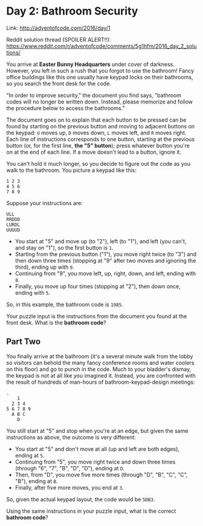 # Day 2: Bathroom Security
Link: http://adventofcode.com/2016/day/1

Reddit solution thread (SPOILER ALERT!!):
https://www.reddit.com/r/adventofcode/comments/5g1hfm/2016_day_2_solutions/

You arrive at **Easter Bunny Headquarters** under cover of darkness. However,
you left in such a rush that you forgot to use the bathroom! Fancy office
buildings like this one usually have keypad locks on their bathrooms, so you
search the front desk for the code.

"In order to improve security," the document you find says, "bathroom codes
will no longer be written down. Instead, please memorize and follow the
procedure below to access the bathrooms."

The document goes on to explain that each button to be pressed can be found by
starting on the previous button and moving to adjacent buttons on the keypad:
`U` moves up, `D` moves down, `L` moves left, and `R` moves right. Each line of
instructions corresponds to one button, starting at the previous button (or,
for the first line, **the "5" button**); press whatever button you're on at the
end of each line. If a move doesn't lead to a button, ignore it.

You can't hold it much longer, so you decide to figure out the code as you walk
to the bathroom. You picture a keypad like this:

```
1 2 3
4 5 6
7 8 9
```

Suppose your instructions are:

```
ULL
RRDDD
LURDL
UUUUD
```

* You start at "5" and move up (to "2"), left (to "1"), and left (you can't,
and stay on "1"), so the first button is `1`.
* Starting from the previous button ("1"), you move right twice (to "3") and
then down three times (stopping at "9" after two moves and ignoring the third),
ending up with `9`.
* Continuing from "9", you move left, up, right, down, and left, ending with
`8`.
* Finally, you move up four times (stopping at "2"), then down once, ending
with `5`.

So, in this example, the bathroom code is `1985`.

Your puzzle input is the instructions from the document you found at the front
desk. What is the **bathroom code**?

## Part Two

You finally arrive at the bathroom (it's a several minute walk from the lobby
so visitors can behold the many fancy conference rooms and water coolers on
this floor) and go to punch in the code. Much to your bladder's dismay, the
keypad is not at all like you imagined it. Instead, you are confronted with the
result of hundreds of man-hours of bathroom-keypad-design meetings:

```
.
    1
  2 3 4
5 6 7 8 9
  A B C
    D
```

You still start at "5" and stop when you're at an edge, but given the same
instructions as above, the outcome is very different:

* You start at "5" and don't move at all (up and left are both edges), ending
at `5`.
* Continuing from "5", you move right twice and down three times (through "6",
"7", "B", "D", "D"), ending at `D`.
* Then, from "D", you move five more times (through "D", "B", "C", "C", "B"),
ending at `B`.
* Finally, after five more moves, you end at `3`.

So, given the actual keypad layout, the code would be `5DB3`.

Using the same instructions in your puzzle input, what is the correct
**bathroom code**?
